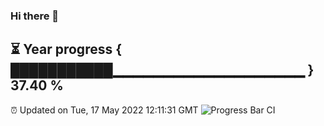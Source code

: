 ### Hi there 👋
⏳ Year progress { ███████████▁▁▁▁▁▁▁▁▁▁▁▁▁▁▁▁▁▁▁ } 37.40 %
---
⏰ Updated on Tue, 17 May 2022 12:11:31 GMT
![Progress Bar CI](https://github.com/Moyi321/Moyi321/workflows/Progress%20Bar%20CI/badge.svg)
